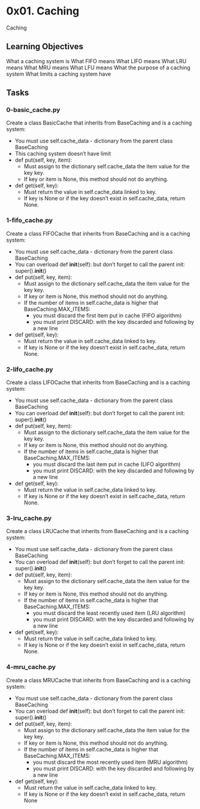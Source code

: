 # 0x01. Caching

Caching


## Learning Objectives

What a caching system is
What FIFO means
What LIFO means
What LRU means
What MRU means
What LFU means
What the purpose of a caching system
What limits a caching system have


## Tasks

### 0-basic_cache.py

Create a class BasicCache that inherits from BaseCaching and is a caching system:

- You must use self.cache_data - dictionary from the parent class BaseCaching
- This caching system doesn’t have limit
- def put(self, key, item):
  - Must assign to the dictionary self.cache_data the item value for the key key.
  - If key or item is None, this method should not do anything.
- def get(self, key):
  - Must return the value in self.cache_data linked to key.
  - If key is None or if the key doesn’t exist in self.cache_data, return None.


### 1-fifo_cache.py

Create a class FIFOCache that inherits from BaseCaching and is a caching system:

- You must use self.cache_data - dictionary from the parent class BaseCaching
- You can overload def __init__(self): but don’t forget to call the parent init: super().__init__()
- def put(self, key, item):
  - Must assign to the dictionary self.cache_data the item value for the key key.
  - If key or item is None, this method should not do anything.
  - If the number of items in self.cache_data is higher that BaseCaching.MAX_ITEMS:
    - you must discard the first item put in cache (FIFO algorithm)
    - you must print DISCARD: with the key discarded and following by a new line
- def get(self, key):
  - Must return the value in self.cache_data linked to key.
  - If key is None or if the key doesn’t exist in self.cache_data, return None.


### 2-lifo_cache.py

Create a class LIFOCache that inherits from BaseCaching and is a caching system:

- You must use self.cache_data - dictionary from the parent class BaseCaching
- You can overload def __init__(self): but don’t forget to call the parent init: super().__init__()
- def put(self, key, item):
  - Must assign to the dictionary self.cache_data the item value for the key key.
  - If key or item is None, this method should not do anything.
  - If the number of items in self.cache_data is higher that BaseCaching.MAX_ITEMS:
    - you must discard the last item put in cache (LIFO algorithm)
    - you must print DISCARD: with the key discarded and following by a new line
- def get(self, key):
  - Must return the value in self.cache_data linked to key.
  - If key is None or if the key doesn’t exist in self.cache_data, return None.


### 3-lru_cache.py

Create a class LRUCache that inherits from BaseCaching and is a caching system:

- You must use self.cache_data - dictionary from the parent class BaseCaching
- You can overload def __init__(self): but don’t forget to call the parent init: super().__init__()
- def put(self, key, item):
  - Must assign to the dictionary self.cache_data the item value for the key key.
  - If key or item is None, this method should not do anything.
  - If the number of items in self.cache_data is higher that BaseCaching.MAX_ITEMS:
    - you must discard the least recently used item (LRU algorithm)
    - you must print DISCARD: with the key discarded and following by a new line
- def get(self, key):
  - Must return the value in self.cache_data linked to key.
  - If key is None or if the key doesn’t exist in self.cache_data, return None.


### 4-mru_cache.py

Create a class MRUCache that inherits from BaseCaching and is a caching system:

- You must use self.cache_data - dictionary from the parent class BaseCaching
- You can overload def __init__(self): but don’t forget to call the parent init: super().__init__()
- def put(self, key, item):
  - Must assign to the dictionary self.cache_data the item value for the key key.
  - If key or item is None, this method should not do anything.
  - If the number of items in self.cache_data is higher that BaseCaching.MAX_ITEMS:
    - you must discard the most recently used item (MRU algorithm)
    - you must print DISCARD: with the key discarded and following by a new line
- def get(self, key):
  - Must return the value in self.cache_data linked to key.
  - If key is None or if the key doesn’t exist in self.cache_data, return None


